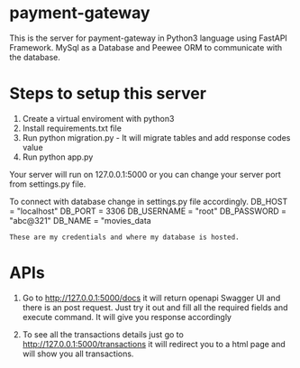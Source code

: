 # payment-gateway

This is the server for payment-gateway in Python3 language using FastAPI Framework. MySql as a 
Database and Peewee ORM to communicate with the database.

# Steps to setup this server

1. Create a virtual enviroment with python3
2. Install requirements.txt file
3. Run python migration.py - It will migrate tables and add response codes value
4. Run python app.py


Your server will run on 127.0.0.1:5000 or you can change your server port from settings.py file. 


To connect with database change in settings.py file accordingly.
    DB_HOST = "localhost"
    DB_PORT = 3306
    DB_USERNAME = "root"
    DB_PASSWORD = "abc@321"
    DB_NAME = "movies_data

    These are my credentials and where my database is hosted.

# APIs
1. Go to http://127.0.0.1:5000/docs it will return openapi Swagger UI and there is an post request. Just try it out and fill all the required fields and execute command. It will give you response accordingly

2. To see all the transactions details just go to http://127.0.0.1:5000/transactions it will redirect you to a html page and will show you all transactions.